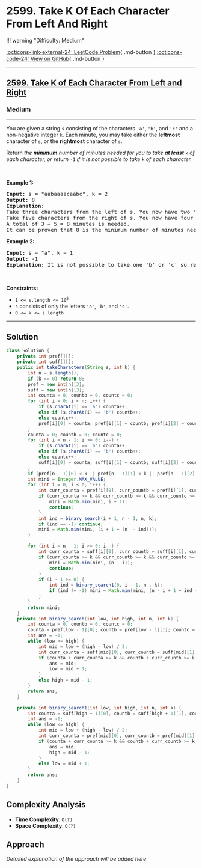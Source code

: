 # 2599. Take K Of Each Character From Left And Right

!!! warning "Difficulty: Medium"

[:octicons-link-external-24: LeetCode Problem](https://leetcode.com/problems/take-k-of-each-character-from-left-and-right/){ .md-button }
[:octicons-code-24: View on GitHub](https://github.com/RAJ8664/Leetcode/tree/master/2599-take-k-of-each-character-from-left-and-right){ .md-button }

---

<h2><a href="https://leetcode.com/problems/take-k-of-each-character-from-left-and-right">2599. Take K of Each Character From Left and Right</a></h2><h3>Medium</h3><hr><p>You are given a string <code>s</code> consisting of the characters <code>&#39;a&#39;</code>, <code>&#39;b&#39;</code>, and <code>&#39;c&#39;</code> and a non-negative integer <code>k</code>. Each minute, you may take either the <strong>leftmost</strong> character of <code>s</code>, or the <strong>rightmost</strong> character of <code>s</code>.</p>

<p>Return<em> the <strong>minimum</strong> number of minutes needed for you to take <strong>at least</strong> </em><code>k</code><em> of each character, or return </em><code>-1</code><em> if it is not possible to take </em><code>k</code><em> of each character.</em></p>

<p>&nbsp;</p>
<p><strong class="example">Example 1:</strong></p>

<pre>
<strong>Input:</strong> s = &quot;aabaaaacaabc&quot;, k = 2
<strong>Output:</strong> 8
<strong>Explanation:</strong> 
Take three characters from the left of s. You now have two &#39;a&#39; characters, and one &#39;b&#39; character.
Take five characters from the right of s. You now have four &#39;a&#39; characters, two &#39;b&#39; characters, and two &#39;c&#39; characters.
A total of 3 + 5 = 8 minutes is needed.
It can be proven that 8 is the minimum number of minutes needed.
</pre>

<p><strong class="example">Example 2:</strong></p>

<pre>
<strong>Input:</strong> s = &quot;a&quot;, k = 1
<strong>Output:</strong> -1
<strong>Explanation:</strong> It is not possible to take one &#39;b&#39; or &#39;c&#39; so return -1.
</pre>

<p>&nbsp;</p>
<p><strong>Constraints:</strong></p>

<ul>
	<li><code>1 &lt;= s.length &lt;= 10<sup>5</sup></code></li>
	<li><code>s</code> consists of only the letters <code>&#39;a&#39;</code>, <code>&#39;b&#39;</code>, and <code>&#39;c&#39;</code>.</li>
	<li><code>0 &lt;= k &lt;= s.length</code></li>
</ul>


---

## Solution

```java
class Solution {
    private int pref[][];
    private int suff[][];
    public int takeCharacters(String s, int k) {
        int n = s.length();
        if (k == 0) return 0;
        pref = new int[n][3];
        suff = new int[n][3];
        int counta = 0, countb = 0, countc = 0;
        for (int i = 0; i < n; i++) {
            if (s.charAt(i) == 'a') counta++;
            else if (s.charAt(i) == 'b') countb++;
            else countc++;
            pref[i][0] = counta; pref[i][1] = countb; pref[i][2] = countc;
        }
        counta = 0; countb = 0; countc = 0;
        for (int i = n - 1; i >= 0; i--) {
            if (s.charAt(i) == 'a') counta++;
            else if (s.charAt(i) == 'b') countb++;
            else countc++;
            suff[i][0] = counta; suff[i][1] = countb; suff[i][2] = countc;
        }
        if (pref[n - 1][0] < k || pref[n - 1][1] < k || pref[n - 1][2] < k) return -1; 
        int mini = Integer.MAX_VALUE;
        for (int i = 0; i < n; i++) {
            int curr_counta = pref[i][0], curr_countb = pref[i][1], curr_countc = pref[i][2];
            if (curr_counta >= k && curr_countb >= k && curr_countc >= k) {
                mini = Math.min(mini, i + 1);
                continue;
            }
            int ind = binary_search(i + 1, n - 1, n, k);
            if (ind == -1) continue;
            mini = Math.min(mini, (i + 1 + (n  - ind)));
        }

        for (int i = n - 1; i >= 0; i--) {
            int curr_counta = suff[i][0], curr_countb = suff[i][1], curr_countc = suff[i][2];
            if (curr_counta >= k && curr_countb >= k && curr_countc >= k) {
                mini = Math.min(mini, (n - i));
                continue;
            }
            if (i - 1 >= 0) {
                int ind = binary_search1(0, i - 1, n , k);
                if (ind != -1) mini = Math.min(mini, (n - i + 1 + ind + 1)); 
            }
        }
        return mini;
    }
    private int binary_search(int low, int high, int n, int k) {
        int counta = 0, countb = 0, countc = 0;
        counta = pref[low - 1][0]; countb = pref[low - 1][1]; countc = pref[low - 1][2];
        int ans = -1;
        while (low <= high) {
            int mid = low + (high - low) / 2;
            int curr_counta = suff[mid][0], curr_countb = suff[mid][1], curr_countc = suff[mid][2];
            if (counta + curr_counta >= k && countb + curr_countb >= k && countc + curr_countc >= k) {
                ans = mid;
                low = mid + 1;
            } 
            else high = mid - 1;
        }
        return ans;
    }

    private int binary_search1(int low, int high, int n, int k) {
        int counta = suff[high + 1][0], countb = suff[high + 1][1], countc = suff[high + 1][2];
        int ans = -1;
        while (low <= high) {
            int mid = low + (high - low) / 2;
            int curr_counta = pref[mid][0], curr_countb = pref[mid][1], curr_countc = pref[mid][2];
            if (counta + curr_counta >= k && countb + curr_countb >= k && countc + curr_countc >= k) {
                ans = mid;
                high = mid - 1;
            }
            else low = mid + 1;
        }
        return ans;
    }
}
```

## Complexity Analysis

- **Time Complexity**: `O(?)`
- **Space Complexity**: `O(?)`

## Approach

*Detailed explanation of the approach will be added here*

